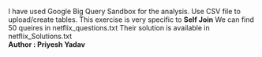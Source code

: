 I have used Google Big Query Sandbox for the analysis.
Use CSV file to upload/create tables.
This exercise is very specific to <b>Self Join</b>
We can find 50 queires in netflix_questions.txt
Their solution is available in netflix_Solutions.txt
<br>
<b>Author : Priyesh Yadav<b>